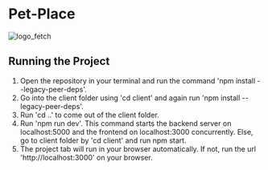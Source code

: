 # Pet-Place

![logo_fetch](https://user-images.githubusercontent.com/42869506/118444182-6d863500-b70a-11eb-8858-e368f8d92cf7.jpeg)

## Running the Project

1. Open the repository in your terminal and run the command 'npm install --legacy-peer-deps'.
2. Go into the client folder using 'cd client' and again run 'npm install --legacy-peer-deps'.
3. Run 'cd ..' to come out of the client folder.
4. Run 'npm run dev'. This command starts the backend server on
   localhost:5000 and the frontend on localhost:3000 concurrently.
   Else, go to client folder by 'cd client' and run npm start.
5. The project tab will run in your browser automatically. If not, run
   the url 'http://localhost:3000' on your browser.
